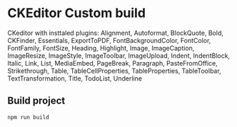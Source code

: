 # CKEditor Custom build

CKeditor with insttaled plugins:
	Alignment,
	Autoformat,
	BlockQuote,
	Bold,
	CKFinder,
	Essentials,
	ExportToPDF,
	FontBackgroundColor,
	FontColor,
	FontFamily,
	FontSize,
	Heading,
	Highlight,
	Image,
	ImageCaption,
	ImageResize,
	ImageStyle,
	ImageToolbar,
	ImageUpload,
	Indent,
	IndentBlock,
	Italic,
	Link,
	List,
	MediaEmbed,
	PageBreak,
	Paragraph,
	PasteFromOffice,
	Strikethrough,
	Table,
	TableCellProperties,
	TableProperties,
	TableToolbar,
	TextTransformation,
	Title,
	TodoList,
	Underline

## Build project

```sh
npm run build
```

